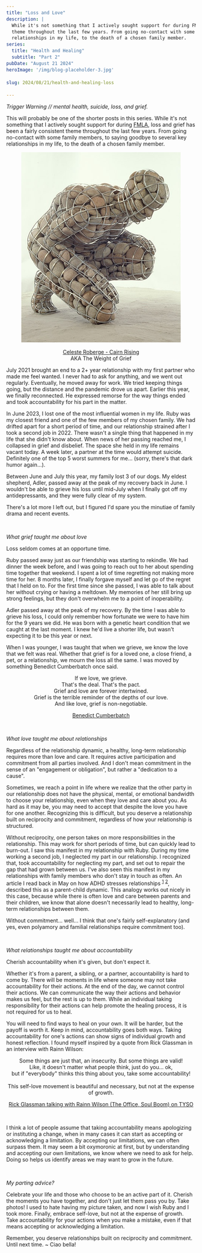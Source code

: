```yaml
---
title: "Loss and Love"
description: |
  While it's not something that I actively sought support for during FMLA, loss and grief has been a fairly consistent
  theme throughout the last few years. From going no-contact with some family members, to saying goodbye to several key
  relationships in my life, to the death of a chosen family member.
series:
  title: "Health and Healing"
  subtitle: "Part 2"
pubDate: "August 21 2024"
heroImage: '/img/blog-placeholder-3.jpg'

slug: 2024/08/21/health-and-healing-loss

---
```




_Trigger Warning // mental health, suicide, loss, and grief._

This will probably be one of the shorter posts in this series. While it's not something that I actively sought support 
for during [FMLA][], loss and grief has been a fairly consistent theme throughout the last few years. From going 
no-contact with some family members, to saying goodbye to several key relationships in my life, to the death of a chosen
family member.

<div align="center">
    <img src="/img/2024-08-21-health-healing-weight-of-grief.jpg"/>
    <p>
        <a href="http://www.celesteroberge.com/w-cairn-rising.php">Celeste Roberge - Cairn Rising</a><br/>
        AKA The Weight of Grief
    </p>
</div>

July 2021 brought an end to a 2+ year relationship with my first partner who made me feel wanted. I never had to ask for
anything, and we went out regularly. Eventually, he moved away for work. We tried keeping things going, but the distance
and the pandemic drove us apart. Earlier this year, we finally reconnected. He expressed remorse for the way things
ended and took accountability for his part in the matter.

In June 2023, I lost one of the most influential women in my life. Ruby was my closest friend and one of the few members
of my chosen family. We had drifted apart for a short period of time, and our relationship strained after I took a
second job in 2022. There wasn't a single thing that happened in my life that she didn't know about. When news of her
passing reached me, I collapsed in grief and disbelief. The space she held in my life remains vacant today. A week 
later, a partner at the time would attempt suicide. Definitely one of the top 5 worst summers for me... (sorry, there's
that dark humor again...).

Between June and July this year, my family lost 3 of our dogs. My eldest shepherd, Adler, passed away at the peak of my
recovery back in June. I wouldn't be able to grieve his loss until mid-July when I finally got off my antidepressants,
and they were fully clear of my system.

There's a lot more I left out, but I figured I'd spare you the minutiae of family drama and recent events.

[FMLA]: https://www.dol.gov/agencies/whd/fmla

<br/>

_What grief taught me about love_

Loss seldom comes at an opportune time.

Ruby passed away just as our friendship was starting to rekindle. We had dinner the week before, and I was going to 
reach out to her about spending time together that weekend. I spent a lot of time regretting not making more time for 
her. 8 months later, I finally forgave myself and let go of the regret that I held on to. For the first time since she 
passed, I was able to talk about her without crying or having a meltdown. My memories of her still bring up strong 
feelings, but they don't overwhelm me to a point of inoperability.

Adler passed away at the peak of my recovery. By the time I was able to grieve his loss, I could only remember how
fortunate we were to have him for the 9 years we did. He was born with a genetic heart condition that we caught at the
last moment. I knew he'd live a shorter life, but wasn't expecting it to be this year or next.

When I was younger, I was taught that when we grieve, we know the love that we felt was real. Whether that grief is for
a loved one, a close friend, a pet, or a relationship, we mourn the loss all the same. I was moved by something Benedict
Cumberbatch once said.

<div align="center">
    <p>
        If we love, we grieve.<br/>
        That's the deal. That's the pact.<br/>
        Grief and love are forever intertwined.<br/>
        Grief is the terrible reminder of the depths of our love.<br/>
        And like love, grief is non-negotiable.
    </p>
    <p>
        <a href="https://www.instagram.com/p/C7p1AXBvutj/">Benedict Cumberbatch</a>
    </p>
</div>

<br/>

_What love taught me about relationships_

Regardless of the relationship dynamic, a healthy, long-term relationship requires more than love and care. It requires
active participation and commitment from all parties involved. And I don't mean commitment in the sense of an
"engagement or obligation", but rather a "dedication to a cause".

Sometimes, we reach a point in life where we realize that the other party in our relationship does not have the 
physical, mental, or emotional bandwidth to choose your relationship, even when they love and care about you. As hard as
it may be, you may need to accept that despite the love you have for one another. Recognizing this is difficult, but you
deserve a relationship built on reciprocity and commitment, regardless of how your relationship is structured.

Without reciprocity, one person takes on more responsibilities in the relationship. This may work for short periods of
time, but can quickly lead to burn-out. I saw this manifest in my relationship with Ruby. During my time working a
second job, I neglected my part in our relationship. I recognized that, took accountability for neglecting my part, and
set out to repair the gap that had grown between us. I've also seen this manifest in my relationships with family
members who don't stay in touch as often. An article I read back in May on how ADHD stresses relationships
<sup>[1][]</sup> <sup>[2][]</sup>, described this as a parent-child dynamic. This analogy works out nicely in this case,
because while there is often love and care between parents and their children, we know that alone doesn't necessarily
lead to healthy, long-term relationships between them.

Without commitment... well... I think that one's fairly self-explanatory (and yes, even polyamory and familial
relationships require commitment too).

[1]: https://www.additudemag.com/adhd-divorce-rate-marriage-help/amp/
[2]: https://adhdaware.org.uk/living-with-adhd/how-does-adhd-affect-relationships-and-marriage/

<br/>

_What relationships taught me about accountability_

Cherish accountability when it's given, but don't expect it.

Whether it's from a parent, a sibling, or a partner, accountability is hard to come by. There will be moments in life
where someone may not take accountability for their actions. At the end of the day, we cannot control their actions. We
can communicate the way their actions and behavior makes us feel, but the rest is up to them. While an individual taking
responsibility for their actions can help promote the healing process, it is not required for us to heal.

You will need to find ways to heal on your own. It will be harder, but the payoff is worth it. Keep in mind,
accountability goes both ways. Taking accountability for one's actions can show signs of individual growth and honest
reflection. I found myself inspired by a quote from Rick Glassman in an interview with Rainn Wilson:

<div align="center">
    <p>
        Some things are just that, an insecurity. But some things are valid!<br/>
        Like, it doesn't matter what people think, just do you... ok,<br/>
        but if "everybody" thinks this thing about you, take some accountability!<br/>
        <br/>
        This self-love movement is beautiful and necessary, but not at the expense of growth.
    </p>
    <p>
        <a href="https://youtube.com/shorts/7Sh36LQxPzo?si=da4FlVR-3Af-OGvq">
            Rick Glassman talking with Rainn Wilson (The Office, Soul Boom) on TYSO
        </a>
    </p>
</div>
<br/>

I think a lot of people assume that taking accountability means apologizing or instituting a change, when in many cases
it can start as accepting or acknowledging a limitation. By accepting our limitations, we can often surpass them. It may
seem a bit oxymoronic at first, but by understanding and accepting our own limitations, we know where we need to ask for
help. Doing so helps us identify areas we may want to grow in the future.

<br/>

_My parting advice?_

Celebrate your life and those who choose to be an active part of it. Cherish the moments you have together, and don't 
just let them pass you by. Take photos! I used to hate having my picture taken, and now I wish Ruby and I took more. 
Finally, embrace self-love, but not at the expense of growth. Take accountability for your actions when you make a 
mistake, even if that means accepting or acknowledging a limitation.

Remember, you deserve relationships built on reciprocity and commitment. Until next time. ~ Ciao bella!
